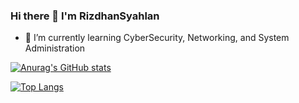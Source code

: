 ### Hi there 👋 I'm RizdhanSyahlan

<!--
**rizdhansyahlan/rizdhansyahlan** is a ✨ _special_ ✨ repository because its `README.md` (this file) appears on your GitHub profile.

Here are some ideas to get you started:

- 🔭 I’m currently working on ...
- 🌱 I’m currently learning ...
- 👯 I’m looking to collaborate on ...
- 🤔 I’m looking for help with ...
- 💬 Ask me about ...
- 📫 How to reach me: ...
- 😄 Pronouns: ...
- ⚡ Fun fact: ...
-->
- 🌱 I’m currently learning CyberSecurity, Networking, and System Administration

[![Anurag's GitHub stats](https://github-readme-stats.vercel.app/api?username=Reihanrein&show_icons=true&theme=dark)](https://github.com/anuraghazra/github-readme-stats)

[![Top Langs](https://github-readme-stats.vercel.app/api/top-langs/?username=Reihanrein)](https://github.com/anuraghazra/github-readme-stats)
